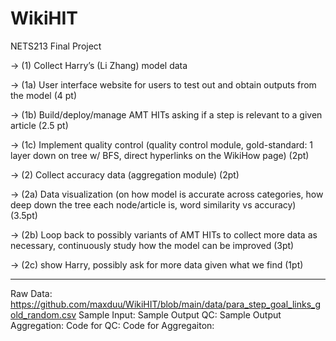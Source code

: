 # WikiHIT
NETS213 Final Project

→ (1) Collect Harry’s (Li Zhang) model data 

  → (1a) User interface website for users to test out and obtain outputs from the model (4 pt)
  
  → (1b) Build/deploy/manage AMT HITs asking if a step is relevant to a given article (2.5 pt) 
  
  → (1c) Implement quality control (quality control module, gold-standard: 1 layer down on tree w/ BFS,     direct hyperlinks on the WikiHow page) (2pt)
      
→ (2) Collect accuracy data (aggregation module) (2pt)

   → (2a) Data visualization (on how model is accurate across categories, how deep down the tree each          node/article is, word similarity vs accuracy) (3.5pt)
    
   → (2b) Loop back to possibly variants of AMT HITs to collect more data as necessary, continuously study how the model can be improved (3pt)
   
   → (2c) show Harry, possibly ask for more data given what we find (1pt)

------ 
Raw Data: https://github.com/maxduu/WikiHIT/blob/main/data/para_step_goal_links_gold_random.csv
Sample Input:
Sample Output QC:
Sample Output Aggregation:
Code for QC:
Code for Aggregaiton:
